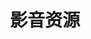 ---
# 当前页面内容标题
title: 影音资源
# 当前页面图标
icon: play
# 分类
category:
  - 影视
  - 音乐
# 标签
tag:
  - 影视
  - 音乐
sticky: false
# 是否收藏在博客主题的文章列表中，当填入数字时，数字越大，排名越靠前。
star: false
# 是否将该文章添加至文章列表中
article: true
# 是否将该文章添加至时间线中
timeline: true
---